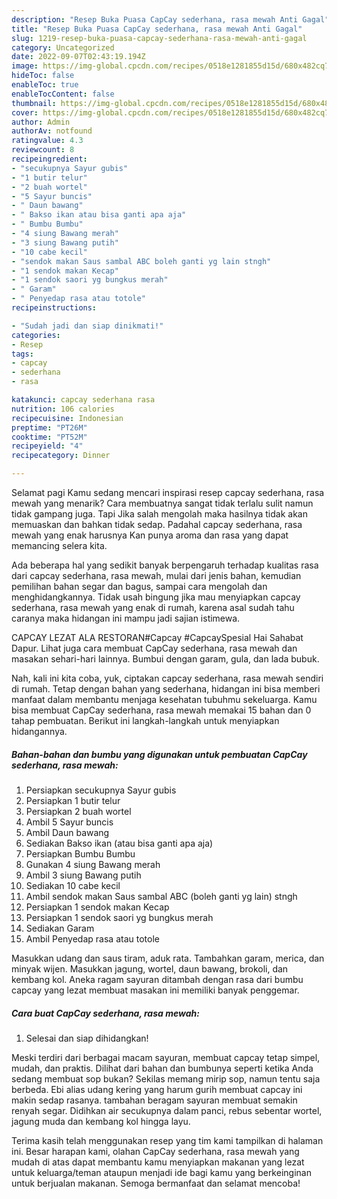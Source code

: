 ```yaml
---
description: "Resep Buka Puasa CapCay sederhana, rasa mewah Anti Gagal"
title: "Resep Buka Puasa CapCay sederhana, rasa mewah Anti Gagal"
slug: 1219-resep-buka-puasa-capcay-sederhana-rasa-mewah-anti-gagal
category: Uncategorized
date: 2022-09-07T02:43:19.194Z
image: https://img-global.cpcdn.com/recipes/0518e1281855d15d/680x482cq70/capcay-sederhana-rasa-mewah-foto-resep-utama.jpg
hideToc: false
enableToc: true
enableTocContent: false
thumbnail: https://img-global.cpcdn.com/recipes/0518e1281855d15d/680x482cq70/capcay-sederhana-rasa-mewah-foto-resep-utama.jpg
cover: https://img-global.cpcdn.com/recipes/0518e1281855d15d/680x482cq70/capcay-sederhana-rasa-mewah-foto-resep-utama.jpg
author: Admin
authorAv: notfound
ratingvalue: 4.3
reviewcount: 8
recipeingredient:
- "secukupnya Sayur gubis"
- "1 butir telur"
- "2 buah wortel"
- "5 Sayur buncis"
- " Daun bawang"
- " Bakso ikan atau bisa ganti apa aja"
- " Bumbu Bumbu"
- "4 siung Bawang merah"
- "3 siung Bawang putih"
- "10 cabe kecil"
- "sendok makan Saus sambal ABC boleh ganti yg lain stngh"
- "1 sendok makan Kecap"
- "1 sendok saori yg bungkus merah"
- " Garam"
- " Penyedap rasa atau totole"
recipeinstructions:

- "Sudah jadi dan siap dinikmati!"
categories:
- Resep
tags:
- capcay
- sederhana
- rasa

katakunci: capcay sederhana rasa 
nutrition: 106 calories
recipecuisine: Indonesian
preptime: "PT26M"
cooktime: "PT52M"
recipeyield: "4"
recipecategory: Dinner

---
```



Selamat pagi Kamu sedang mencari inspirasi resep capcay sederhana, rasa mewah yang menarik? Cara membuatnya sangat tidak terlalu sulit namun tidak gampang juga. Tapi Jika salah mengolah maka hasilnya tidak akan memuaskan dan bahkan tidak sedap. Padahal capcay sederhana, rasa mewah yang enak harusnya Kan punya aroma dan rasa yang dapat memancing selera kita.


Ada beberapa hal yang sedikit banyak berpengaruh terhadap kualitas rasa dari capcay sederhana, rasa mewah, mulai dari jenis bahan, kemudian pemilihan bahan segar dan bagus, sampai cara mengolah dan menghidangkannya. Tidak usah bingung jika mau menyiapkan capcay sederhana, rasa mewah yang enak di rumah, karena asal sudah tahu caranya maka hidangan ini mampu jadi sajian istimewa.

CAPCAY LEZAT ALA RESTORAN#Capcay #CapcaySpesial Hai Sahabat Dapur. Lihat juga cara membuat CapCay sederhana, rasa mewah dan masakan sehari-hari lainnya. Bumbui dengan garam, gula, dan lada bubuk.


Nah, kali ini kita coba, yuk, ciptakan capcay sederhana, rasa mewah sendiri di rumah. Tetap dengan bahan yang sederhana, hidangan ini bisa memberi manfaat dalam membantu menjaga kesehatan tubuhmu sekeluarga. Kamu bisa membuat CapCay sederhana, rasa mewah memakai 15 bahan dan 0 tahap pembuatan. Berikut ini langkah-langkah untuk menyiapkan hidangannya.

<!--inarticleads1-->

##### Bahan-bahan dan bumbu yang digunakan untuk pembuatan CapCay sederhana, rasa mewah:

1. Persiapkan secukupnya Sayur gubis
1. Persiapkan 1 butir telur
1. Persiapkan 2 buah wortel
1. Ambil 5 Sayur buncis
1. Ambil  Daun bawang
1. Sediakan  Bakso ikan (atau bisa ganti apa aja)
1. Persiapkan  Bumbu Bumbu
1. Gunakan 4 siung Bawang merah
1. Ambil 3 siung Bawang putih
1. Sediakan 10 cabe kecil
1. Ambil sendok makan Saus sambal ABC (boleh ganti yg lain) stngh
1. Persiapkan 1 sendok makan Kecap
1. Persiapkan 1 sendok saori yg bungkus merah
1. Sediakan  Garam
1. Ambil  Penyedap rasa atau totole


Masukkan udang dan saus tiram, aduk rata. Tambahkan garam, merica, dan minyak wijen. Masukkan jagung, wortel, daun bawang, brokoli, dan kembang kol. Aneka ragam sayuran ditambah dengan rasa dari bumbu capcay yang lezat membuat masakan ini memiliki banyak penggemar. 

<!--inarticleads2-->

##### Cara buat CapCay sederhana, rasa mewah:


1. Selesai dan siap dihidangkan!

Meski terdiri dari berbagai macam sayuran, membuat capcay tetap simpel, mudah, dan praktis. Dilihat dari bahan dan bumbunya seperti ketika Anda sedang membuat sop bukan? Sekilas memang mirip sop, namun tentu saja berbeda. Ebi alias udang kering yang harum gurih membuat capcay ini makin sedap rasanya. tambahan beragam sayuran membuat semakin renyah segar. Didihkan air secukupnya dalam panci, rebus sebentar wortel, jagung muda dan kembang kol hingga layu. 

Terima kasih telah menggunakan resep yang tim kami tampilkan di halaman ini. Besar harapan kami, olahan CapCay sederhana, rasa mewah yang mudah di atas dapat membantu kamu menyiapkan makanan yang lezat untuk keluarga/teman ataupun menjadi ide bagi kamu yang berkeinginan untuk berjualan makanan. Semoga bermanfaat dan selamat mencoba!
